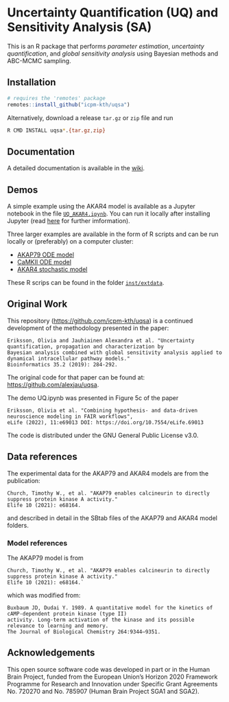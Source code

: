 # Uncertainty Quantification (UQ) and Sensitivity Analysis (SA)

This is an R package that performs *parameter estimation*,
*uncertainty quantification*, and *global sensitivity analysis* using
Bayesian methods and ABC-MCMC sampling.

## Installation

```R
# requires the 'remotes' package
remotes::install_github("icpm-kth/uqsa")
```

Alternatively, download a release `tar.gz` or `zip` file and run

```sh
R CMD INSTALL uqsa*.{tar.gz,zip}
```

## Documentation

A detailed documentation is available in the [wiki](https://github.com/icpm-kth/uqsa/wiki/Documentation).

## Demos

A simple example using the AKAR4 model is available as a Jupyter notebook in the file [`UQ_AKAR4.ipynb`](https://github.com/icpm-kth/uqsa/blob/master/UQ_AKAR4.ipynb). You can run it locally after installing Jupyter (read [here](https://jupyter.org/install) for further imformation).

Three larger examples are available in the form of R scripts and can be run locally or (preferably) on a computer cluster:
* [AKAP79 ODE model](https://github.com/icpm-kth/uqsa/blob/master/inst/extdata/AKAP79/runABCMCMC_AKAP79.R)
* [CaMKII ODE model](https://github.com/icpm-kth/uqsa/blob/master/inst/extdata/CaMKII/runABCMCMC_CaMKII.R)
* [AKAR4 stochastic model](https://github.com/icpm-kth/uqsa/blob/master/inst/extdata/AKAR4/runABCMCMC_AKAR4_withStochasticStimulation.R)
  
These R scrips can be found in the folder [`inst/extdata`](https://github.com/icpm-kth/uqsa/tree/master/inst/extdata).
  
## Original Work

This repository (https://github.com/icpm-kth/uqsa) is a continued development of the methodology presented in the paper:
```
Eriksson, Olivia and Jauhiainen Alexandra et al. "Uncertainty quantification, propagation and characterization by 
Bayesian analysis combined with global sensitivity analysis applied to dynamical intracellular pathway models." 
Bioinformatics 35.2 (2019): 284-292.
```
The original code for that paper can be found at: https://github.com/alexjau/uqsa.

The demo UQ.ipynb was presented in Figure 5c of the paper
```
Eriksson, Olivia et al. "Combining hypothesis- and data-driven neuroscience modeling in FAIR workflows", 
eLife (2022), 11:e69013 DOI: https://doi.org/10.7554/eLife.69013
```
 The code is distributed under the GNU General Public License v3.0.

## Data references

The experimental data for the AKAP79 and AKAR4 models are from the publication:
```
Church, Timothy W., et al. "AKAP79 enables calcineurin to directly suppress protein kinase A activity." 
Elife 10 (2021): e68164.
```
and described in detail in the SBtab files of the AKAP79 and AKAR4 model folders.

### Model references

The AKAP79 model is from
```
Church, Timothy W., et al. "AKAP79 enables calcineurin to directly suppress protein kinase A activity." 
Elife 10 (2021): e68164.`

```
which was modified from:
```
Buxbaum JD, Dudai Y. 1989. A quantitative model for the kinetics of cAMP-dependent protein kinase (type II) 
activity. Long-term activation of the kinase and its possible relevance to learning and memory. 
The Journal of Biological Chemistry 264:9344–9351.
```

## Acknowledgements

This open source software code was developed in part or in the Human Brain Project, funded from the European Union’s Horizon 2020 Framework Programme for Research and Innovation under Specific Grant Agreements No. 720270 and No. 785907 (Human Brain Project SGA1 and SGA2).
